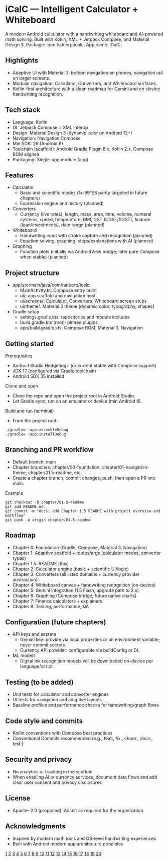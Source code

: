 # iCalC — Intelligent Calculator + Whiteboard

A modern Android calculator with a handwriting whiteboard and AI-powered math solving. Built with Kotlin, XML + Jetpack Compose, and Material Design 3. Package: com.hatcorp.icalc. App name: iCalC.

## Highlights
- Adaptive UI with Material 3: bottom navigation on phones, navigation rail on larger screens.
- Modular navigation: Calculator, Converters, and Whiteboard surfaces.
- Kotlin-first architecture with a clean roadmap for Gemini and on-device handwriting recognition.

## Tech stack
- Language: Kotlin
- UI: Jetpack Compose + XML interop
- Design: Material Design 3 (dynamic color on Android 12+)
- Navigation: Navigation Compose
- Min SDK: 26 (Android 8)
- Toolchain (scaffold): Android Gradle Plugin 8.x, Kotlin 2.x, Compose BOM aligned
- Packaging: Single-app module (app)

## Features
- Calculator
    - Basic and scientific modes (fx-991ES parity targeted in future chapters)
    - Expression engine and history (planned)
- Converters
    - Currency (live rates), length, mass, area, time, volume, numeral systems, speed, temperature, BMI, GST (CGST/SGST), finance (loan/investments), date range (planned)
- Whiteboard
    - Handwriting input with stroke capture and recognition (planned)
    - Equation solving, graphing, steps/explanations with AI (planned)
- Graphing
    - Function plots (initially via AndroidView bridge; later pure Compose when stable) (planned)

## Project structure
- app/src/main/java/com/hatcorp/icalc
    - MainActivity.kt: Compose entry point
    - ui/: app scaffold and navigation host
    - ui/screens/: Calculator, Converters, Whiteboard screen stubs
    - ui/theme/: Material 3 theme (dynamic color, typography, shapes)
- Gradle setup
    - settings.gradle.kts: repositories and module includes
    - build.gradle.kts (root): pinned plugins
    - app/build.gradle.kts: Compose BOM, Material 3, Navigation

## Getting started
Prerequisites
- Android Studio Hedgehog+ (or current stable with Compose support)
- JDK 17 (configured via Gradle toolchain)
- Android SDK 35 installed

Clone and open
- Clone the repo and open the project root in Android Studio.
- Let Gradle sync; run on an emulator or device (min Android 8).

Build and run (terminal)
- From the project root:
```
./gradlew :app:assembleDebug
./gradlew :app:installDebug
```

## Branching and PR workflow
- Default branch: main
- Chapter branches: chapter/00-foundation, chapter/01-navigation-theme, chapter/01.5-readme, etc.
- Create a chapter branch, commit changes, push, then open a PR into main.

Example
```
git checkout -b chapter/01.5-readme
git add README.md
git commit -m "docs: add Chapter 1.5 README with project overview and workflow"
git push -u origin chapter/01.5-readme
```

## Roadmap
- Chapter 0: Foundation (Gradle, Compose, Material 3, Navigation)
- Chapter 1: Adaptive scaffold + routes/args (calculator modes, converter types)
- Chapter 1.5: README (this)
- Chapter 2: Calculator engine (basic + scientific UI/logic)
- Chapter 3: Converters (all listed domains + currency provider abstraction)
- Chapter 4: Whiteboard canvas + handwriting recognition (on-device)
- Chapter 5: Gemini integration (1.5 Flash, upgrade path to 2.x)
- Chapter 6: Graphing (Compose bridge; future native charts)
- Chapter 7: Finance calculators + explainers
- Chapter 8: Testing, performance, QA

## Configuration (future chapters)
- API keys and secrets
    - Gemini key: provide via local.properties or an environment variable; never commit secrets.
    - Currency API provider: configurable via buildConfig or DI.
- ML models
    - Digital Ink recognition models will be downloaded on-device per language/script.

## Testing (to be added)
- Unit tests for calculator and converter engines
- UI tests for navigation and adaptive layouts
- Baseline profiles and performance checks for handwriting/graph flows

## Code style and commits
- Kotlin conventions with Compose best practices
- Conventional Commits recommended (e.g., feat:, fix:, chore:, docs:, test:)

## Security and privacy
- No analytics or tracking in the scaffold
- When enabling AI or currency services, document data flows and add clear user consent and privacy disclosures

## License
- Apache-2.0 (proposed). Adjust as required for the organization.

## Acknowledgments
- Inspired by modern math tools and OS-level handwriting experiences
- Built with Android modern app architecture principles

[1](https://ieeexplore.ieee.org/document/8667998/)
[2](https://www.semanticscholar.org/paper/c51a6634002008070d1ef2d50ebc438a78901342)
[3](https://ieeexplore.ieee.org/document/9978176/)
[4](https://dl.acm.org/doi/10.1145/3736758)
[5](https://dl.acm.org/doi/10.1145/3340496.3342759)
[6](https://ieeexplore.ieee.org/document/7180074/)
[7](https://ieeexplore.ieee.org/document/8530075/)
[8](https://link.springer.com/10.1007/s11616-023-00788-6)
[9](https://dl.acm.org/doi/10.1145/3324884.3416623)
[10](https://dl.acm.org/doi/10.1145/3551349.3561341)
[11](https://hrcak.srce.hr/322687)
[12](https://arxiv.org/abs/2104.08301)
[13](https://dl.acm.org/doi/pdf/10.1145/3636534.3649379)
[14](https://arxiv.org/pdf/2311.08649.pdf)
[15](https://www.mdpi.com/2073-8994/13/2/310/pdf)
[16](https://arxiv.org/html/2409.14337v2)
[17](https://arxiv.org/pdf/2111.01631.pdf)
[18](https://arxiv.org/pdf/2203.06420.pdf)
[19](https://gist.github.com/fb7d75a0176f7be2b02e)
[20](https://github.com/othneildrew/Best-README-Template)

